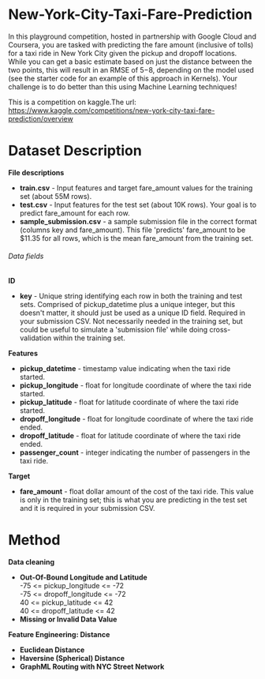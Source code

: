 # New-York-City-Taxi-Fare-Prediction
In this playground competition, hosted in partnership with Google Cloud and Coursera, you are tasked with predicting the fare amount (inclusive of tolls) for a taxi ride in New York City given the pickup and dropoff locations. While you can get a basic estimate based on just the distance between the two points, this will result in an RMSE of $5-$8, depending on the model used (see the starter code for an example of this approach in Kernels). Your challenge is to do better than this using Machine Learning techniques!

This is a competition on kaggle.The url: https://www.kaggle.com/competitions/new-york-city-taxi-fare-prediction/overview

# Dataset Description
**File descriptions**
* **train.csv** - Input features and target fare_amount values for the training set (about 55M rows).  
* **test.csv**  - Input features for the test set (about 10K rows). Your goal is to predict fare_amount for each row.  
* **sample_submission.csv** - a sample submission file in the correct format (columns key and fare_amount). This file 'predicts' fare_amount to be 
                            $11.35 for all rows, which is the mean fare_amount from the training set.

###### Data fields
**ID**
* **key** - Unique string identifying each row in both the training and test sets. Comprised of pickup_datetime plus a unique integer, but this 
            doesn't matter, it should just be used as a unique ID field.
            Required in your submission CSV. Not necessarily needed in the training set, but could be useful to simulate a 'submission file'                  while doing cross-validation within the training set.

**Features**
* **pickup_datetime**   - timestamp value indicating when the taxi ride started.  
* **pickup_longitude**  - float for longitude coordinate of where the taxi ride started.  
* **pickup_latitude**   - float for latitude coordinate of where the taxi ride started.  
* **dropoff_longitude** - float for longitude coordinate of where the taxi ride ended.  
* **dropoff_latitude**  - float for latitude coordinate of where the taxi ride ended.  
* **passenger_count**   - integer indicating the number of passengers in the taxi ride.

**Target**
* **fare_amount** - float dollar amount of the cost of the taxi ride. This value is only in the training set; this is what you are predicting in                      the test set and it is required in your submission CSV.

# Method 
**Data cleaning**
* **Out-Of-Bound Longitude and Latitude**   
  -75 <= pickup_longitude <= -72  
  -75 <= dropoff_longitude <= -72  
  40 <= pickup_latitude <= 42  
  40 <= dropoff_latitude <= 42
* **Missing or Invalid Data Value**

**Feature Engineering: Distance**
* **Euclidean Distance**
* **Haversine (Spherical) Distance**
* **GraphML Routing with NYC Street Network**






  

